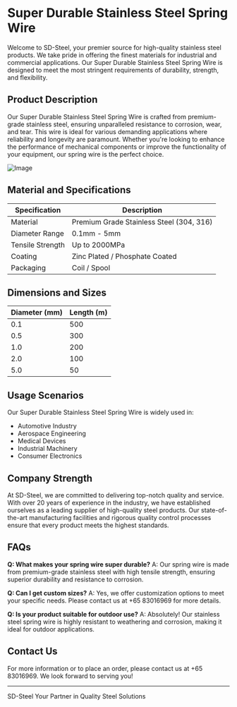 # Super Durable Stainless Steel Spring Wire

Welcome to SD-Steel, your premier source for high-quality stainless steel products. We take pride in offering the finest materials for industrial and commercial applications. Our Super Durable Stainless Steel Spring Wire is designed to meet the most stringent requirements of durability, strength, and flexibility.

## Product Description

Our Super Durable Stainless Steel Spring Wire is crafted from premium-grade stainless steel, ensuring unparalleled resistance to corrosion, wear, and tear. This wire is ideal for various demanding applications where reliability and longevity are paramount. Whether you're looking to enhance the performance of mechanical components or improve the functionality of your equipment, our spring wire is the perfect choice.

![Image](https://github.com/user-attachments/assets/2567258e-e124-4816-932d-1809bd27ef0b)

## Material and Specifications

| Specification | Description |
| --- | --- |
| Material | Premium Grade Stainless Steel (304, 316) |
| Diameter Range | 0.1mm - 5mm |
| Tensile Strength | Up to 2000MPa |
| Coating | Zinc Plated / Phosphate Coated |
| Packaging | Coil / Spool |

## Dimensions and Sizes

| Diameter (mm) | Length (m) |
| --- | --- |
| 0.1 | 500 |
| 0.5 | 300 |
| 1.0 | 200 |
| 2.0 | 100 |
| 5.0 | 50 |

## Usage Scenarios

Our Super Durable Stainless Steel Spring Wire is widely used in:
- Automotive Industry
- Aerospace Engineering
- Medical Devices
- Industrial Machinery
- Consumer Electronics

## Company Strength

At SD-Steel, we are committed to delivering top-notch quality and service. With over 20 years of experience in the industry, we have established ourselves as a leading supplier of high-quality steel products. Our state-of-the-art manufacturing facilities and rigorous quality control processes ensure that every product meets the highest standards.

## FAQs

**Q: What makes your spring wire super durable?**
A: Our spring wire is made from premium-grade stainless steel with high tensile strength, ensuring superior durability and resistance to corrosion.

**Q: Can I get custom sizes?**
A: Yes, we offer customization options to meet your specific needs. Please contact us at +65 83016969 for more details.

**Q: Is your product suitable for outdoor use?**
A: Absolutely! Our stainless steel spring wire is highly resistant to weathering and corrosion, making it ideal for outdoor applications.

## Contact Us

For more information or to place an order, please contact us at +65 83016969. We look forward to serving you!

---

SD-Steel
Your Partner in Quality Steel Solutions